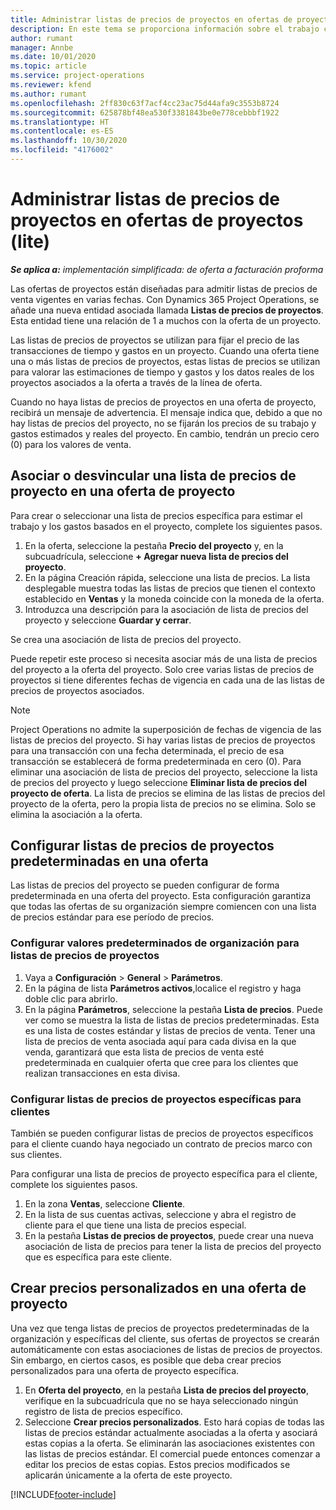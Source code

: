 ```yaml
---
title: Administrar listas de precios de proyectos en ofertas de proyectos (lite)
description: En este tema se proporciona información sobre el trabajo con listas de precios de proyectos en ofertas. (Sales)
author: rumant
manager: Annbe
ms.date: 10/01/2020
ms.topic: article
ms.service: project-operations
ms.reviewer: kfend
ms.author: rumant
ms.openlocfilehash: 2ff830c63f7acf4cc23ac75d44afa9c3553b8724
ms.sourcegitcommit: 625878bf48ea530f3381843be0e778cebbbf1922
ms.translationtype: HT
ms.contentlocale: es-ES
ms.lasthandoff: 10/30/2020
ms.locfileid: "4176002"
---
```

# <a name="manage-project-price-lists-on-project-quotes---lite"></a>Administrar listas de precios de proyectos en ofertas de proyectos (lite)

_**Se aplica a:** implementación simplificada: de oferta a facturación proforma_

Las ofertas de proyectos están diseñadas para admitir listas de precios de venta vigentes en varias fechas. Con Dynamics 365 Project Operations, se añade una nueva entidad asociada llamada **Listas de precios de proyectos**. Esta entidad tiene una relación de 1 a muchos con la oferta de un proyecto.

Las listas de precios de proyectos se utilizan para fijar el precio de las transacciones de tiempo y gastos en un proyecto. Cuando una oferta tiene una o más listas de precios de proyectos, estas listas de precios se utilizan para valorar las estimaciones de tiempo y gastos y los datos reales de los proyectos asociados a la oferta a través de la línea de oferta.

Cuando no haya listas de precios de proyectos en una oferta de proyecto, recibirá un mensaje de advertencia. El mensaje indica que, debido a que no hay listas de precios del proyecto, no se fijarán los precios de su trabajo y gastos estimados y reales del proyecto. En cambio, tendrán un precio cero (0) para los valores de venta.

## <a name="associate-or-disassociate-a-project-price-list-on-a-project-quote"></a>Asociar o desvincular una lista de precios de proyecto en una oferta de proyecto

Para crear o seleccionar una lista de precios específica para estimar el trabajo y los gastos basados en el proyecto, complete los siguientes pasos.

1. En la oferta, seleccione la pestaña **Precio del proyecto** y, en la subcuadrícula, seleccione **+ Agregar nueva lista de precios del proyecto**.
2. En la página Creación rápida, seleccione una lista de precios. La lista desplegable muestra todas las listas de precios que tienen el contexto establecido en **Ventas** y la moneda coincide con la moneda de la oferta.
4. Introduzca una descripción para la asociación de lista de precios del proyecto y seleccione **Guardar y cerrar**.

Se crea una asociación de lista de precios del proyecto.

Puede repetir este proceso si necesita asociar más de una lista de precios del proyecto a la oferta del proyecto. Solo cree varias listas de precios de proyectos si tiene diferentes fechas de vigencia en cada una de las listas de precios de proyectos asociados.

> [!NOTE]
> Project Operations no admite la superposición de fechas de vigencia de las listas de precios del proyecto. Si hay varias listas de precios de proyectos para una transacción con una fecha determinada, el precio de esa transacción se establecerá de forma predeterminada en cero (0).
Para eliminar una asociación de lista de precios del proyecto, seleccione la lista de precios del proyecto y luego seleccione **Eliminar lista de precios del proyecto de oferta**. La lista de precios se elimina de las listas de precios del proyecto de la oferta, pero la propia lista de precios no se elimina. Solo se elimina la asociación a la oferta.

## <a name="set-up-default-project-price-lists-on-a-quote"></a>Configurar listas de precios de proyectos predeterminadas en una oferta

Las listas de precios del proyecto se pueden configurar de forma predeterminada en una oferta del proyecto. Esta configuración garantiza que todas las ofertas de su organización siempre comiencen con una lista de precios estándar para ese período de precios.

### <a name="set-up-organizational-default-for-project-price-lists"></a>Configurar valores predeterminados de organización para listas de precios de proyectos

1. Vaya a **Configuración** > **General** > **Parámetros**.
2. En la página de lista **Parámetros activos**,localice el registro y haga doble clic para abrirlo. 
3. En la página **Parámetros**, seleccione la pestaña **Lista de precios**. Puede ver como se muestra la lista de listas de precios predeterminadas. Esta es una lista de costes estándar y listas de precios de venta. Tener una lista de precios de venta asociada aquí para cada divisa en la que venda, garantizará que esta lista de precios de venta esté predeterminada en cualquier oferta que cree para los clientes que realizan transacciones en esta divisa.

### <a name="set-up-customer-specific-project-price-lists"></a>Configurar listas de precios de proyectos específicas para clientes

También se pueden configurar listas de precios de proyectos específicos para el cliente cuando haya negociado un contrato de precios marco con sus clientes.

Para configurar una lista de precios de proyecto específica para el cliente, complete los siguientes pasos.

1. En la zona **Ventas**, seleccione **Cliente**.
2. En la lista de sus cuentas activas, seleccione y abra el registro de cliente para el que tiene una lista de precios especial.
3. En la pestaña **Listas de precios de proyectos**, puede crear una nueva asociación de lista de precios para tener la lista de precios del proyecto que es específica para este cliente.

## <a name="create-custom-pricing-on-a-project-quote"></a>Crear precios personalizados en una oferta de proyecto

Una vez que tenga listas de precios de proyectos predeterminadas de la organización y específicas del cliente, sus ofertas de proyectos se crearán automáticamente con estas asociaciones de listas de precios de proyectos. Sin embargo, en ciertos casos, es posible que deba crear precios personalizados para una oferta de proyecto específica. 

1. En **Oferta del proyecto**, en la pestaña **Lista de precios del proyecto**, verifique en la subcuadrícula que no se haya seleccionado ningún registro de lista de precios específico.
2. Seleccione **Crear precios personalizados**. Esto hará copias de todas las listas de precios estándar actualmente asociadas a la oferta y asociará estas copias a la oferta. Se eliminarán las asociaciones existentes con las listas de precios estándar. El comercial puede entonces comenzar a editar los precios de estas copias. Estos precios modificados se aplicarán únicamente a la oferta de este proyecto.


[!INCLUDE[footer-include](../../includes/footer-banner.md)]